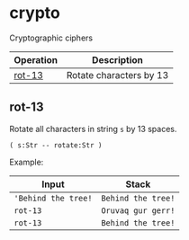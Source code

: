 # crypto

Cryptographic ciphers

<!-- index -->

| Operation          | Description
|--------------------|-------------------------
| [rot-13](#rot-13)  | Rotate characters by 13


## rot-13

Rotate all characters in string `s` by 13 spaces.

    ( s:Str -- rotate:Str )

Example:

<!-- test: rot-13 -->

| Input               | Stack
|---------------------|-------------
| `'Behind the tree!` | `Behind the tree!`
| `rot-13`            | `Oruvaq gur gerr!`
| `rot-13`            | `Behind the tree!`
